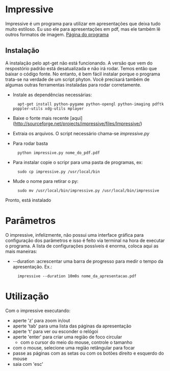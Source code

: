 # Impressive

Impressive é um programa para utilizar em apresentações que deixa tudo muito estiloso. Eu uso ele para apresentações em pdf, mas ele também lê outros formatos de imagem. [Página do programa](http://impressive.sourceforge.net/manual.php)

## Instalação

A instalação pelo apt-get não está funcionando. A versão que vem do respostório padrão está desatualizada e não irá rodar. Temos então que baixar o código fonte. No entanto, é bem fácil instalar porque o programa trata-se na verdade de um script phyton. Você precisará também de algumas outras ferramentas instaladas para rodar corretamente.

* Instale as dependências necessárias: 

        apt-get install python-pygame python-opengl python-imaging pdftk poppler-utils xdg-utils mplayer


* Baixe o fonte mais recente [aqui] (http://sourceforge.net/projects/impressive/files/Impressive/)

* Extraia os arquivos. O script necessário chama-se _impressive.py_
* Para rodar basta 

        python impressive.py nome_do_pdf.pdf
        
* Para instalar copie o scripr para uma pasta de programas, ex:

        sudo cp impressive.py /usr/local/bin
        
* Mude o nome para retirar o py:

        sudo mv /usr/local/bin/impressive.py /usr/local/bin/impressive

Pronto, está instalado

# Parâmetros
O impressive, infelizmente, não possui uma interface gráfica para configuração dos parâmetros e isso é feito via terminal na hora de executar o programa. A lista de configurações possíveis é enorma, coloca aqui as mais maneiras:

* --duration :acrescentar uma barra de progresso para medir o tempo da apresentação. Ex.:

        impressive --duration 10m0s nome_da_apresentacao.pdf
        

# Utilização

Com o impressive executando:

* aperte 'z' para zoom in/out
* aperte 'tab' para uma lista das páginas da apresentação
* aperte 't' para ver ou esconder o relógoi
* aperte 'enter' para criar uma região de foco circular
    * com o cursor do meio do mouse, controle o tamanho
* com o mouse, selecione uma região retângular para focar
* passe as páginas com as setas ou com os botões direito e esquerdo do mouse
* saia com 'esc' 

